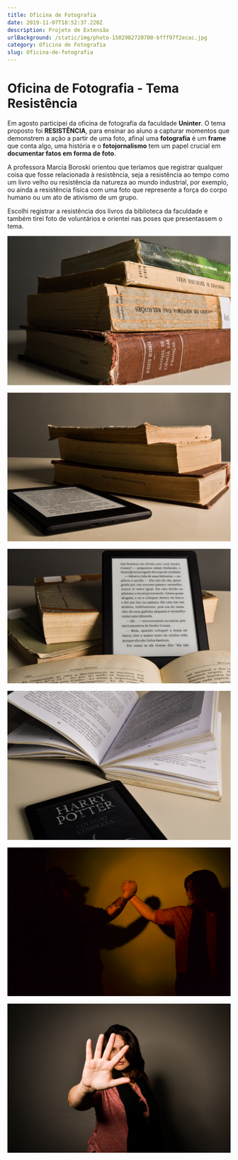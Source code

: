 ```yaml
---
title: Oficina de Fotografia
date: 2019-11-07T18:52:37.220Z
description: Projeto de Extensão
urlBackground: /static/img/photo-1502982720700-bfff97f2ecac.jpg
category: Oficina de Fotografia
slug: Oficina-de-fotografia
---
```

# Oficina de Fotografia - Tema Resistência

Em agosto participei da oficina de fotografia da faculdade **Uninter**. O tema proposto foi **RESISTÊNCIA**, para ensinar ao aluno a capturar momentos que demonstrem a ação a partir de uma foto, afinal uma **fotografia** é um **frame** que conta algo, uma história e o **fotojornalismo** tem um papel crucial em **documentar fatos em forma de foto**.

A professora Marcia Boroski orientou que teríamos que registrar qualquer coisa que fosse relacionada à resistência, seja a resistência ao tempo como um livro velho ou resistência da natureza ao mundo industrial, por exemplo, ou ainda a resistência física com uma foto que represente a força do corpo humano ou um ato de ativismo de um grupo.

Escolhi registrar a resistência dos livros da biblioteca da faculdade e também tirei foto de voluntários e orientei nas poses que presentassem o tema.

![Imagem de minha autoria.](/static/img/dsc_0025.jpg "Resistência dos livros ao tema")

![Livros e Kindle](/static/img/dsc_0016.jpg "Minha Autoria")

![Foto](/static/img/dsc_0020.jpg "Minha Autoria")

![Livro e Kindle](/static/img/dsc_0024.jpg "Minha autoria")

![União - Resistência](/static/img/dsc_0023.jpg "Minha Autoria")

![Ato de Resistência](/static/img/dsc_0010.jpg "Minha Autoria")
